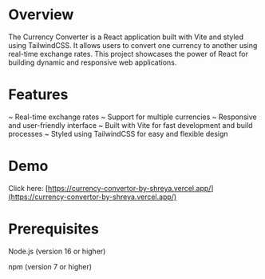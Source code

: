 ﻿# Overview
The Currency Converter is a React application built with Vite and styled using TailwindCSS. It allows users to convert one currency to another using real-time exchange rates. This project showcases the power of React for building dynamic and responsive web applications.

# Features
~ Real-time exchange rates
~ Support for multiple currencies
~ Responsive and user-friendly interface
~ Built with Vite for fast development and build processes
~ Styled using TailwindCSS for easy and flexible design

# Demo
Click here: [https://currency-convertor-by-shreya.vercel.app/](https://currency-convertor-by-shreya.vercel.app/)


# Prerequisites
Node.js (version 16 or higher)

npm (version 7 or higher)
